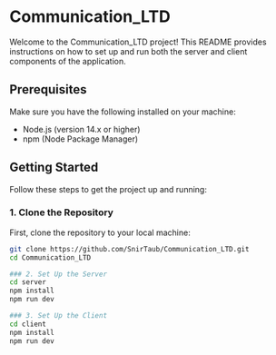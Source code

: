 # Communication_LTD

Welcome to the Communication_LTD project! This README provides instructions on how to set up and run both the server and client components of the application.

## Prerequisites

Make sure you have the following installed on your machine:

- Node.js (version 14.x or higher)
- npm (Node Package Manager)

## Getting Started

Follow these steps to get the project up and running:

### 1. Clone the Repository

First, clone the repository to your local machine:

```bash
git clone https://github.com/SnirTaub/Communication_LTD.git
cd Communication_LTD

### 2. Set Up the Server
cd server
npm install
npm run dev

### 3. Set Up the Client
cd client
npm install
npm run dev
